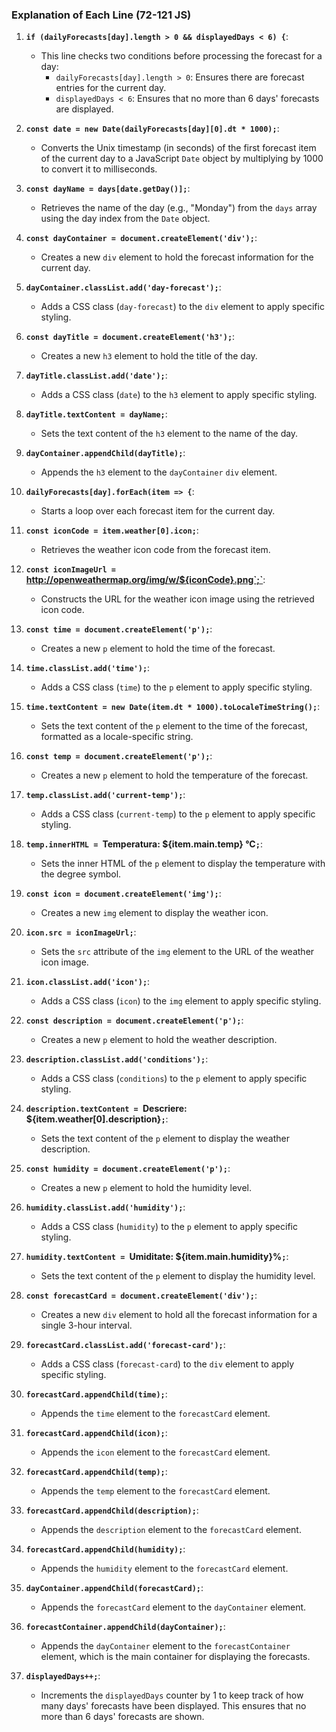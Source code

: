 ### Explanation of Each Line (72-121 JS)

1. **`if (dailyForecasts[day].length > 0 && displayedDays < 6) {`**:
   - This line checks two conditions before processing the forecast for a day:
     - `dailyForecasts[day].length > 0`: Ensures there are forecast entries for the current day.
     - `displayedDays < 6`: Ensures that no more than 6 days' forecasts are displayed.

2. **`const date = new Date(dailyForecasts[day][0].dt * 1000);`**:
   - Converts the Unix timestamp (in seconds) of the first forecast item of the current day to a JavaScript `Date` object by multiplying by 1000 to convert it to milliseconds.

3. **`const dayName = days[date.getDay()];`**:
   - Retrieves the name of the day (e.g., "Monday") from the `days` array using the day index from the `Date` object.

4. **`const dayContainer = document.createElement('div');`**:
   - Creates a new `div` element to hold the forecast information for the current day.

5. **`dayContainer.classList.add('day-forecast');`**:
   - Adds a CSS class (`day-forecast`) to the `div` element to apply specific styling.

6. **`const dayTitle = document.createElement('h3');`**:
   - Creates a new `h3` element to hold the title of the day.

7. **`dayTitle.classList.add('date');`**:
   - Adds a CSS class (`date`) to the `h3` element to apply specific styling.

8. **`dayTitle.textContent = dayName;`**:
   - Sets the text content of the `h3` element to the name of the day.

9. **`dayContainer.appendChild(dayTitle);`**:
   - Appends the `h3` element to the `dayContainer` `div` element.

10. **`dailyForecasts[day].forEach(item => {`**:
    - Starts a loop over each forecast item for the current day.

11. **`const iconCode = item.weather[0].icon;`**:
    - Retrieves the weather icon code from the forecast item.

12. **`const iconImageUrl = `http://openweathermap.org/img/w/${iconCode}.png`;`**:
    - Constructs the URL for the weather icon image using the retrieved icon code.

13. **`const time = document.createElement('p');`**:
    - Creates a new `p` element to hold the time of the forecast.

14. **`time.classList.add('time');`**:
    - Adds a CSS class (`time`) to the `p` element to apply specific styling.

15. **`time.textContent = new Date(item.dt * 1000).toLocaleTimeString();`**:
    - Sets the text content of the `p` element to the time of the forecast, formatted as a locale-specific string.

16. **`const temp = document.createElement('p');`**:
    - Creates a new `p` element to hold the temperature of the forecast.

17. **`temp.classList.add('current-temp');`**:
    - Adds a CSS class (`current-temp`) to the `p` element to apply specific styling.

18. **`temp.innerHTML = `Temperatura: ${item.main.temp} &deg;C`;`**:
    - Sets the inner HTML of the `p` element to display the temperature with the degree symbol.

19. **`const icon = document.createElement('img');`**:
    - Creates a new `img` element to display the weather icon.

20. **`icon.src = iconImageUrl;`**:
    - Sets the `src` attribute of the `img` element to the URL of the weather icon image.

21. **`icon.classList.add('icon');`**:
    - Adds a CSS class (`icon`) to the `img` element to apply specific styling.

22. **`const description = document.createElement('p');`**:
    - Creates a new `p` element to hold the weather description.

23. **`description.classList.add('conditions');`**:
    - Adds a CSS class (`conditions`) to the `p` element to apply specific styling.

24. **`description.textContent = `Descriere: ${item.weather[0].description}`;`**:
    - Sets the text content of the `p` element to display the weather description.

25. **`const humidity = document.createElement('p');`**:
    - Creates a new `p` element to hold the humidity level.

26. **`humidity.classList.add('humidity');`**:
    - Adds a CSS class (`humidity`) to the `p` element to apply specific styling.

27. **`humidity.textContent = `Umiditate: ${item.main.humidity}%`;`**:
    - Sets the text content of the `p` element to display the humidity level.

28. **`const forecastCard = document.createElement('div');`**:
    - Creates a new `div` element to hold all the forecast information for a single 3-hour interval.

29. **`forecastCard.classList.add('forecast-card');`**:
    - Adds a CSS class (`forecast-card`) to the `div` element to apply specific styling.

30. **`forecastCard.appendChild(time);`**:
    - Appends the `time` element to the `forecastCard` element.

31. **`forecastCard.appendChild(icon);`**:
    - Appends the `icon` element to the `forecastCard` element.

32. **`forecastCard.appendChild(temp);`**:
    - Appends the `temp` element to the `forecastCard` element.

33. **`forecastCard.appendChild(description);`**:
    - Appends the `description` element to the `forecastCard` element.

34. **`forecastCard.appendChild(humidity);`**:
    - Appends the `humidity` element to the `forecastCard` element.

35. **`dayContainer.appendChild(forecastCard);`**:
    - Appends the `forecastCard` element to the `dayContainer` element.

36. **`forecastContainer.appendChild(dayContainer);`**:
    - Appends the `dayContainer` element to the `forecastContainer` element, which is the main container for displaying the forecasts.

37. **`displayedDays++;`**:
    - Increments the `displayedDays` counter by 1 to keep track of how many days' forecasts have been displayed. This ensures that no more than 6 days' forecasts are shown.
